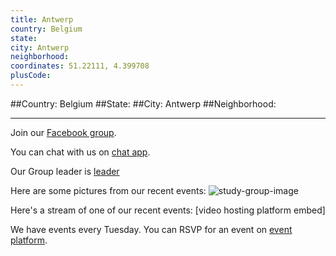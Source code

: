 ```yaml
---
title: Antwerp
country: Belgium
state: 
city: Antwerp
neighborhood: 
coordinates: 51.22111, 4.399708
plusCode:
---
```


##Country: Belgium
##State: 
##City: Antwerp
##Neighborhood: 
*****
Join our [Facebook group](https://www.facebook.com/groups/free.code.camp.antwerp).

You can chat with us on [chat app]().

Our Group leader is [leader]()

Here are some pictures from our recent events:
![study-group-image]()

Here's a stream of one of our recent events:
[video hosting platform embed]

We have events every Tuesday. You can RSVP for an event on [event platform]().
